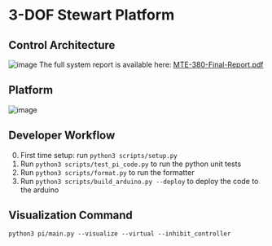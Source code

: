# 3-DOF Stewart Platform

## Control Architecture
![image](https://github.com/user-attachments/assets/f244df79-96c0-45f6-99fd-0ee2d71eee96)
The full system report is available here: [MTE-380-Final-Report.pdf](https://github.com/user-attachments/files/18014176/MTE-380-Final-Report.pdf)


## Platform 

![image](https://github.com/user-attachments/assets/83f0e549-1c1d-4a22-9210-8dc8db567784)

## Developer Workflow
0. First time setup: run `python3 scripts/setup.py`
1. Run `python3 scripts/test_pi_code.py` to run the python unit tests
2. Run `python3 scripts/format.py` to run the formatter
3. Run `python3 scripts/build_arduino.py --deploy` to deploy the code to the arduino

## Visualization Command
`python3 pi/main.py --visualize --virtual --inhibit_controller`